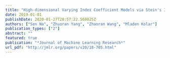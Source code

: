 ```yaml
---
title: "High-dimensional Varying Index Coefficient Models via Stein's Identity"
date: 2019-01-01
publishDate: 2020-01-27T20:57:22.568025Z
authors: ["Sen Na", "Zhuoran Yang", "Zhaoran Wang", "Mladen Kolar"]
publication_types: ["2"]
abstract: ""
featured: true
publication: "*Journal of Machine Learning Research*"
url_pdf: "http://jmlr.org/papers/v20/18-705.html"
---
```


